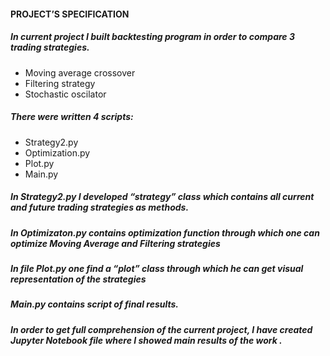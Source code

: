  
#### PROJECT’S SPECIFICATION  


##### In current project I built backtesting program in order to compare 3 trading strategies.
*	Moving average crossover
*	Filtering strategy
*	Stochastic oscilator

##### There were written 4 scripts:
*	Strategy2.py
*	Optimization.py
*	Plot.py
*	Main.py

##### In Strategy2.py  I  developed  “strategy” class which contains all current and future trading strategies  as methods.
##### In Optimizaton.py contains optimization function through which one can optimize Moving Average and Filtering strategies
##### In file Plot.py one find a “plot” class through which he can get visual representation of the strategies
##### Main.py contains script of  final results.
##### In order to get full comprehension of the current project, I have created Jupyter Notebook file where I  showed main results of the work .
 

